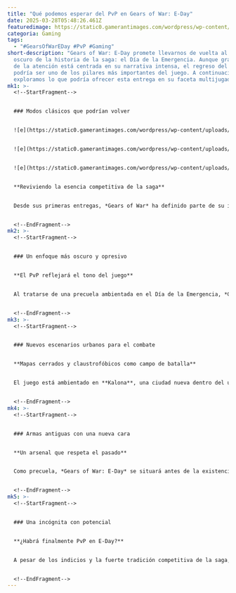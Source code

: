 ```yaml
---
title: "Qué podemos esperar del PvP en Gears of War: E-Day"
date: 2025-03-28T05:48:26.461Z
featuredimage: https://static0.gamerantimages.com/wordpress/wp-content/uploads/wm/2025/03/gears-of-war-e-day-pvp-what-to-expect.jpg?q=70&fit=crop&w=1140&h=&dpr=1
categoria: Gaming
tags:
  - "#GearsOfWarEDay #PvP #Gaming"
short-description: "Gears of War: E-Day promete llevarnos de vuelta al día más
  oscuro de la historia de la saga: el Día de la Emergencia. Aunque gran parte
  de la atención está centrada en su narrativa intensa, el regreso del modo PvP
  podría ser uno de los pilares más importantes del juego. A continuación,
  exploramos lo que podría ofrecer esta entrega en su faceta multijugador."
mk1: >-
  <!--StartFragment-->


  ### Modos clásicos que podrían volver


  ![e](https://static0.gamerantimages.com/wordpress/wp-content/uploads/2024/12/gears-of-war-e-day-marcus-and-locust.jpeg?q=49&fit=crop&w=750&h=422&dpr=2 "e")


  ![e](https://static0.gamerantimages.com/wordpress/wp-content/uploads/2024/11/gears-of-war-e-day-marcus-dom-city-ruins.jpeg?q=49&fit=crop&w=750&h=422&dpr=2 "e")


  ![e](https://static0.gamerantimages.com/wordpress/wp-content/uploads/2024/11/gears-of-war-e-day-marcus-dom-1.jpg?q=49&fit=crop&w=750&h=422&dpr=2 "e")


  **Reviviendo la esencia competitiva de la saga**


  Desde sus primeras entregas, *Gears of War* ha definido parte de su identidad por su PvP brutal y estratégico. Aunque el etiquetado "PvP" desapareció misteriosamente de su página en Steam, los fans esperan el regreso de modos clásicos como **Team Deathmatch (TDM)**, **King of the Hill (KOTH)**, **Execution** y **Guardian**, los cuales han sido fundamentales en la historia competitiva de la franquicia. Estas modalidades no solo ofrecen variedad, sino que han cultivado una comunidad sólida a lo largo de los años.


  <!--EndFragment-->
mk2: >-
  <!--StartFragment-->


  ### Un enfoque más oscuro y opresivo


  **El PvP reflejará el tono del juego**


  Al tratarse de una precuela ambientada en el Día de la Emergencia, *Gears of War: E-Day* parece inclinarse hacia una atmósfera mucho más sombría. Esta dirección narrativa también podría permear su apartado competitivo, con mapas oscuros, zonas destruidas y un combate más visceral. La crudeza visual del entorno urbano podría intensificar las emociones de los enfrentamientos PvP.


  <!--EndFragment-->
mk3: >-
  <!--StartFragment-->


  ### Nuevos escenarios urbanos para el combate


  **Mapas cerrados y claustrofóbicos como campo de batalla**


  El juego está ambientado en **Kalona**, una ciudad nueva dentro del universo Gears. Este entorno urbano sugiere mapas centrados en combate a corta distancia, con **pasillos estrechos, escombros y estructuras colapsadas**. Esta elección no solo aportará frescura, sino que también aprovechará al máximo las mecánicas cuerpo a cuerpo que caracterizan a la franquicia.


  <!--EndFragment-->
mk4: >-
  <!--StartFragment-->


  ### Armas antiguas con una nueva cara


  **Un arsenal que respeta el pasado**


  Como precuela, *Gears of War: E-Day* se situará antes de la existencia de muchas de las armas más icónicas del juego, lo que permitirá ver versiones **prototipo** o primitivas de estas herramientas. El **Lancer** podría aparecer sin su característica motosierra, y otras armas podrían no estar disponibles o ser reemplazadas por modelos experimentales. Esta decisión no solo es coherente con la línea temporal, sino que puede ofrecer una experiencia fresca y táctica.


  <!--EndFragment-->
mk5: >-
  <!--StartFragment-->


  ### Una incógnita con potencial


  **¿Habrá finalmente PvP en E-Day?**


  A pesar de los indicios y la fuerte tradición competitiva de la saga, aún no hay confirmación oficial de que *Gears of War: E-Day* tendrá PvP. Sin embargo, el legado de la franquicia y las expectativas de la comunidad hacen que la posibilidad sea fuerte. Si regresa, será bajo un enfoque que honre la crudeza del Día de la Emergencia, diferenciándose tanto por ambientación como por diseño de juego.


  <!--EndFragment-->
---
```

